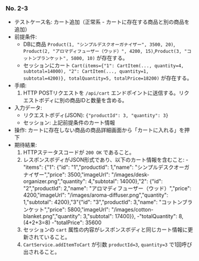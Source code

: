 ### No. 2-3

- テストケース名: カート追加（正常系 - カートに存在する商品と別の商品を追加）
- 前提条件:
  - DBに商品 `Product(1, "シンプルデスクオーガナイザー", 3500, 20)`, `Product(2, "アロマディフューザー（ウッド）", 4200, 15)`,`Product(3, "コットンブランケット", 5800, 10)` が存在する。
  - セッションにカート `Cart(items={"1": CartItem(..., quantity=4, subtotal=14000), "2": CartItem(..., quantity=1, subtotal=4200)}, totalQuantity=5, totalPrice=18200)` が存在する。
- 手順:
  1. HTTP POSTリクエストを `/api/cart` エンドポイントに送信する。リクエストボディに別の商品IDと数量を含める。
- 入力データ:
  - リクエストボディ(JSON): `{"productId": 3, "quantity": 3}`
  - セッション: 上記前提条件のカート情報
- 操作: カートに存在しない商品の商品詳細画面から「カートに入れる」を押下
- 期待結果:
  1. HTTPステータスコードが `200 OK` であること。
  2. レスポンスボディがJSON形式であり、以下のカート情報を含むこと:
     -"items": {"1": {"id": "1","productId": 1,"name": "シンプルデスクオーガナイザー","price": 3500,"imageUrl": "/images/desk-organizer.png","quantity": 4,"subtotal": 14000},"2": {"id": "2","productId": 2,"name": "アロマディフューザー（ウッド）","price": 4200,"imageUrl": "/images/aroma-diffuser.png","quantity": 1,"subtotal": 4200},"3"{"id": "3","productId": 3,"name": "コットンブランケット","price": 5800,"imageUrl": "/images/cotton-blanket.png","quantity": 3,"subtotal": 17400}},
    -"totalQuantity": 8,  (4+2+3=8)
    -"totalPrice": 35600
  3. セッションの `cart` 属性の内容がレスポンスボディと同じカート情報に更新されていること。
  4. `CartService.addItemToCart` が引数 `productId=3`, `quantity=3` で1回呼び出されること。
